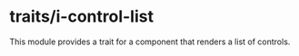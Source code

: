 # traits/i-control-list

This module provides a trait for a component that renders a list of controls.
